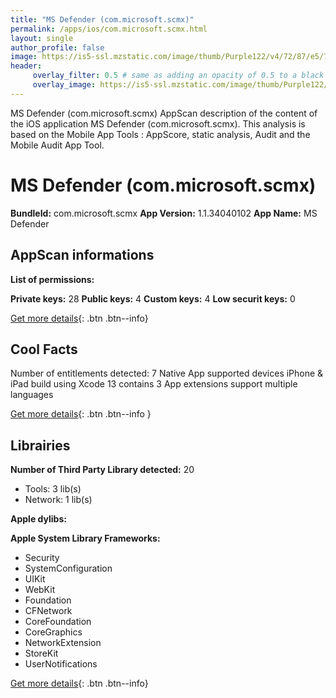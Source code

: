 ```yaml
---
title: "MS Defender (com.microsoft.scmx)"
permalink: /apps/ios/com.microsoft.scmx.html
layout: single
author_profile: false
image: https://is5-ssl.mzstatic.com/image/thumb/Purple122/v4/72/87/e5/7287e519-97bf-6436-1bfe-14ac05b04207/AppIcon-0-1x_U007emarketing-0-7-0-85-220.png/512x512bb.jpg
header: 
     overlay_filter: 0.5 # same as adding an opacity of 0.5 to a black background
     overlay_image: https://is5-ssl.mzstatic.com/image/thumb/Purple122/v4/72/87/e5/7287e519-97bf-6436-1bfe-14ac05b04207/AppIcon-0-1x_U007emarketing-0-7-0-85-220.png/512x512bb.jpg
---
```

MS Defender (com.microsoft.scmx) AppScan description of the content of the iOS application MS Defender (com.microsoft.scmx). This analysis is based on the Mobile App Tools : AppScore, static analysis, Audit and the Mobile Audit App Tool.

# MS Defender (com.microsoft.scmx)

**BundleId:** com.microsoft.scmx
**App Version:** 1.1.34040102
**App Name:** MS Defender


## AppScan informations 

**List of permissions:** 
  
  
**Private keys:** 28
**Public keys:** 4
**Custom keys:** 4
**Low securit keys:** 0
  
[Get more details](/pricing.html){: .btn .btn--info}

## Cool Facts

Number of entitlements detected: 7
Native App
supported devices iPhone & iPad
build using Xcode 13
contains 3 App extensions
support multiple languages
  
[Get more details](/pricing.html){: .btn .btn--info }

## Librairies 
**Number of Third Party Library detected:** 20
- Tools: 3 lib(s)
- Network: 1 lib(s)


**Apple dylibs:**


**Apple System Library Frameworks:**
- Security
- SystemConfiguration
- UIKit
- WebKit
- Foundation
- CFNetwork
- CoreFoundation
- CoreGraphics
- NetworkExtension
- StoreKit
- UserNotifications


  
[Get more details](/pricing.html){: .btn .btn--info}

